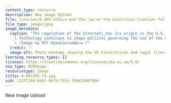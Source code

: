 ```yaml
---
content_type: resource
description: New image Upload
file: /courses/6-805-ethics-and-the-law-on-the-electronic-frontier-fall-2005/123f724d64bf66f9752ef6843506f09d_6-805f05-th.jpg
file_type: image/jpeg
image_metadata:
  caption: "The regulation of the Internet\_has its origin in the U.S. Constitution.\
    \ Technology continues to shape policies governing the use of the electronic frontier.\
    \ (Image by MIT OpenCourseWare.)"
  credit: ''
  image-alt: Photo montage showing the US Constitution and legal files.
learning_resource_types: []
license: https://creativecommons.org/licenses/by-nc-sa/4.0/
ocw_type: OCWImage
resourcetype: Image
title: 6-805f05-th.jpg
uid: 123f724d-64bf-66f9-752e-f6843506f09d
---
```

New image Upload